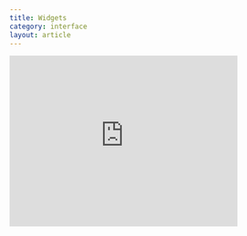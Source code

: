 ```yaml
---
title: Widgets
category: interface
layout: article
---
```


<iframe frameborder="0" width="400" height="300" src="http://broadcast.wcrsfm.org/embed/player?stream=auto&title=Now Playing"></iframe>